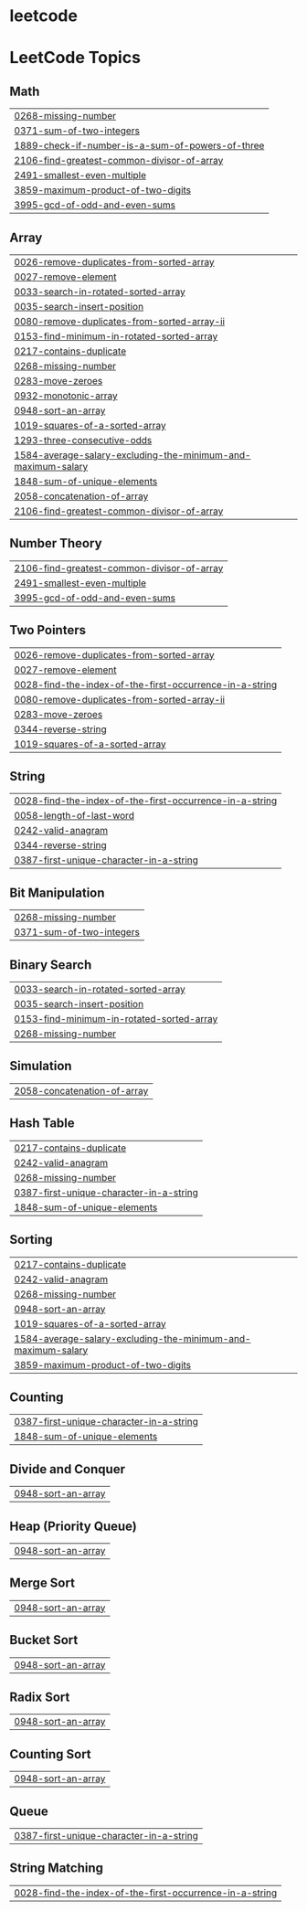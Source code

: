 # leetcode
<!---LeetCode Topics Start-->
# LeetCode Topics
## Math
|  |
| ------- |
| [0268-missing-number](https://github.com/brundhadevi534/leetcode/tree/master/0268-missing-number) |
| [0371-sum-of-two-integers](https://github.com/brundhadevi534/leetcode/tree/master/0371-sum-of-two-integers) |
| [1889-check-if-number-is-a-sum-of-powers-of-three](https://github.com/brundhadevi534/leetcode/tree/master/1889-check-if-number-is-a-sum-of-powers-of-three) |
| [2106-find-greatest-common-divisor-of-array](https://github.com/brundhadevi534/leetcode/tree/master/2106-find-greatest-common-divisor-of-array) |
| [2491-smallest-even-multiple](https://github.com/brundhadevi534/leetcode/tree/master/2491-smallest-even-multiple) |
| [3859-maximum-product-of-two-digits](https://github.com/brundhadevi534/leetcode/tree/master/3859-maximum-product-of-two-digits) |
| [3995-gcd-of-odd-and-even-sums](https://github.com/brundhadevi534/leetcode/tree/master/3995-gcd-of-odd-and-even-sums) |
## Array
|  |
| ------- |
| [0026-remove-duplicates-from-sorted-array](https://github.com/brundhadevi534/leetcode/tree/master/0026-remove-duplicates-from-sorted-array) |
| [0027-remove-element](https://github.com/brundhadevi534/leetcode/tree/master/0027-remove-element) |
| [0033-search-in-rotated-sorted-array](https://github.com/brundhadevi534/leetcode/tree/master/0033-search-in-rotated-sorted-array) |
| [0035-search-insert-position](https://github.com/brundhadevi534/leetcode/tree/master/0035-search-insert-position) |
| [0080-remove-duplicates-from-sorted-array-ii](https://github.com/brundhadevi534/leetcode/tree/master/0080-remove-duplicates-from-sorted-array-ii) |
| [0153-find-minimum-in-rotated-sorted-array](https://github.com/brundhadevi534/leetcode/tree/master/0153-find-minimum-in-rotated-sorted-array) |
| [0217-contains-duplicate](https://github.com/brundhadevi534/leetcode/tree/master/0217-contains-duplicate) |
| [0268-missing-number](https://github.com/brundhadevi534/leetcode/tree/master/0268-missing-number) |
| [0283-move-zeroes](https://github.com/brundhadevi534/leetcode/tree/master/0283-move-zeroes) |
| [0932-monotonic-array](https://github.com/brundhadevi534/leetcode/tree/master/0932-monotonic-array) |
| [0948-sort-an-array](https://github.com/brundhadevi534/leetcode/tree/master/0948-sort-an-array) |
| [1019-squares-of-a-sorted-array](https://github.com/brundhadevi534/leetcode/tree/master/1019-squares-of-a-sorted-array) |
| [1293-three-consecutive-odds](https://github.com/brundhadevi534/leetcode/tree/master/1293-three-consecutive-odds) |
| [1584-average-salary-excluding-the-minimum-and-maximum-salary](https://github.com/brundhadevi534/leetcode/tree/master/1584-average-salary-excluding-the-minimum-and-maximum-salary) |
| [1848-sum-of-unique-elements](https://github.com/brundhadevi534/leetcode/tree/master/1848-sum-of-unique-elements) |
| [2058-concatenation-of-array](https://github.com/brundhadevi534/leetcode/tree/master/2058-concatenation-of-array) |
| [2106-find-greatest-common-divisor-of-array](https://github.com/brundhadevi534/leetcode/tree/master/2106-find-greatest-common-divisor-of-array) |
## Number Theory
|  |
| ------- |
| [2106-find-greatest-common-divisor-of-array](https://github.com/brundhadevi534/leetcode/tree/master/2106-find-greatest-common-divisor-of-array) |
| [2491-smallest-even-multiple](https://github.com/brundhadevi534/leetcode/tree/master/2491-smallest-even-multiple) |
| [3995-gcd-of-odd-and-even-sums](https://github.com/brundhadevi534/leetcode/tree/master/3995-gcd-of-odd-and-even-sums) |
## Two Pointers
|  |
| ------- |
| [0026-remove-duplicates-from-sorted-array](https://github.com/brundhadevi534/leetcode/tree/master/0026-remove-duplicates-from-sorted-array) |
| [0027-remove-element](https://github.com/brundhadevi534/leetcode/tree/master/0027-remove-element) |
| [0028-find-the-index-of-the-first-occurrence-in-a-string](https://github.com/brundhadevi534/leetcode/tree/master/0028-find-the-index-of-the-first-occurrence-in-a-string) |
| [0080-remove-duplicates-from-sorted-array-ii](https://github.com/brundhadevi534/leetcode/tree/master/0080-remove-duplicates-from-sorted-array-ii) |
| [0283-move-zeroes](https://github.com/brundhadevi534/leetcode/tree/master/0283-move-zeroes) |
| [0344-reverse-string](https://github.com/brundhadevi534/leetcode/tree/master/0344-reverse-string) |
| [1019-squares-of-a-sorted-array](https://github.com/brundhadevi534/leetcode/tree/master/1019-squares-of-a-sorted-array) |
## String
|  |
| ------- |
| [0028-find-the-index-of-the-first-occurrence-in-a-string](https://github.com/brundhadevi534/leetcode/tree/master/0028-find-the-index-of-the-first-occurrence-in-a-string) |
| [0058-length-of-last-word](https://github.com/brundhadevi534/leetcode/tree/master/0058-length-of-last-word) |
| [0242-valid-anagram](https://github.com/brundhadevi534/leetcode/tree/master/0242-valid-anagram) |
| [0344-reverse-string](https://github.com/brundhadevi534/leetcode/tree/master/0344-reverse-string) |
| [0387-first-unique-character-in-a-string](https://github.com/brundhadevi534/leetcode/tree/master/0387-first-unique-character-in-a-string) |
## Bit Manipulation
|  |
| ------- |
| [0268-missing-number](https://github.com/brundhadevi534/leetcode/tree/master/0268-missing-number) |
| [0371-sum-of-two-integers](https://github.com/brundhadevi534/leetcode/tree/master/0371-sum-of-two-integers) |
## Binary Search
|  |
| ------- |
| [0033-search-in-rotated-sorted-array](https://github.com/brundhadevi534/leetcode/tree/master/0033-search-in-rotated-sorted-array) |
| [0035-search-insert-position](https://github.com/brundhadevi534/leetcode/tree/master/0035-search-insert-position) |
| [0153-find-minimum-in-rotated-sorted-array](https://github.com/brundhadevi534/leetcode/tree/master/0153-find-minimum-in-rotated-sorted-array) |
| [0268-missing-number](https://github.com/brundhadevi534/leetcode/tree/master/0268-missing-number) |
## Simulation
|  |
| ------- |
| [2058-concatenation-of-array](https://github.com/brundhadevi534/leetcode/tree/master/2058-concatenation-of-array) |
## Hash Table
|  |
| ------- |
| [0217-contains-duplicate](https://github.com/brundhadevi534/leetcode/tree/master/0217-contains-duplicate) |
| [0242-valid-anagram](https://github.com/brundhadevi534/leetcode/tree/master/0242-valid-anagram) |
| [0268-missing-number](https://github.com/brundhadevi534/leetcode/tree/master/0268-missing-number) |
| [0387-first-unique-character-in-a-string](https://github.com/brundhadevi534/leetcode/tree/master/0387-first-unique-character-in-a-string) |
| [1848-sum-of-unique-elements](https://github.com/brundhadevi534/leetcode/tree/master/1848-sum-of-unique-elements) |
## Sorting
|  |
| ------- |
| [0217-contains-duplicate](https://github.com/brundhadevi534/leetcode/tree/master/0217-contains-duplicate) |
| [0242-valid-anagram](https://github.com/brundhadevi534/leetcode/tree/master/0242-valid-anagram) |
| [0268-missing-number](https://github.com/brundhadevi534/leetcode/tree/master/0268-missing-number) |
| [0948-sort-an-array](https://github.com/brundhadevi534/leetcode/tree/master/0948-sort-an-array) |
| [1019-squares-of-a-sorted-array](https://github.com/brundhadevi534/leetcode/tree/master/1019-squares-of-a-sorted-array) |
| [1584-average-salary-excluding-the-minimum-and-maximum-salary](https://github.com/brundhadevi534/leetcode/tree/master/1584-average-salary-excluding-the-minimum-and-maximum-salary) |
| [3859-maximum-product-of-two-digits](https://github.com/brundhadevi534/leetcode/tree/master/3859-maximum-product-of-two-digits) |
## Counting
|  |
| ------- |
| [0387-first-unique-character-in-a-string](https://github.com/brundhadevi534/leetcode/tree/master/0387-first-unique-character-in-a-string) |
| [1848-sum-of-unique-elements](https://github.com/brundhadevi534/leetcode/tree/master/1848-sum-of-unique-elements) |
## Divide and Conquer
|  |
| ------- |
| [0948-sort-an-array](https://github.com/brundhadevi534/leetcode/tree/master/0948-sort-an-array) |
## Heap (Priority Queue)
|  |
| ------- |
| [0948-sort-an-array](https://github.com/brundhadevi534/leetcode/tree/master/0948-sort-an-array) |
## Merge Sort
|  |
| ------- |
| [0948-sort-an-array](https://github.com/brundhadevi534/leetcode/tree/master/0948-sort-an-array) |
## Bucket Sort
|  |
| ------- |
| [0948-sort-an-array](https://github.com/brundhadevi534/leetcode/tree/master/0948-sort-an-array) |
## Radix Sort
|  |
| ------- |
| [0948-sort-an-array](https://github.com/brundhadevi534/leetcode/tree/master/0948-sort-an-array) |
## Counting Sort
|  |
| ------- |
| [0948-sort-an-array](https://github.com/brundhadevi534/leetcode/tree/master/0948-sort-an-array) |
## Queue
|  |
| ------- |
| [0387-first-unique-character-in-a-string](https://github.com/brundhadevi534/leetcode/tree/master/0387-first-unique-character-in-a-string) |
## String Matching
|  |
| ------- |
| [0028-find-the-index-of-the-first-occurrence-in-a-string](https://github.com/brundhadevi534/leetcode/tree/master/0028-find-the-index-of-the-first-occurrence-in-a-string) |
<!---LeetCode Topics End-->